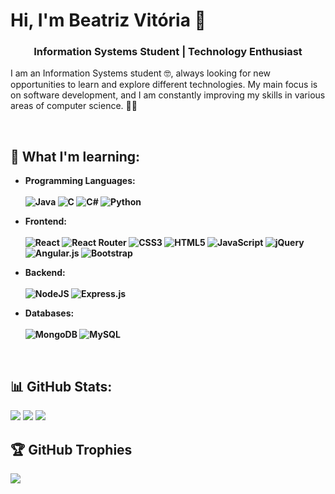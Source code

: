 # Hi, I'm Beatriz Vitória 👋  
  

### <div align="center">Information Systems Student | Technology Enthusiast</div>  
  

I am an Information Systems student 🤓, always looking for new opportunities to learn and explore different technologies. My main focus is on software development, and I am constantly improving my skills in various areas of computer science. 👩‍💻  
  

<br/>  


## 🧠 What I'm learning:
- <b>Programming Languages: <br/>  
![Java](https://img.shields.io/badge/java-%23ED8B00.svg?style=for-the-badge&logo=openjdk&logoColor=white) ![C](https://img.shields.io/badge/c-%2300599C.svg?style=for-the-badge&logo=c&logoColor=white) ![C#](https://img.shields.io/badge/c%23-%23239120.svg?style=for-the-badge&logo=csharp&logoColor=white) ![Python](https://img.shields.io/badge/python-3670A0?style=for-the-badge&logo=python&logoColor=ffdd54)

- Frontend: <br/>  
![React](https://img.shields.io/badge/react-%2320232a.svg?style=for-the-badge&logo=react&logoColor=%2361DAFB) ![React Router](https://img.shields.io/badge/React_Router-CA4245?style=for-the-badge&logo=react-router&logoColor=white) ![CSS3](https://img.shields.io/badge/css3-%231572B6.svg?style=for-the-badge&logo=css3&logoColor=white) ![HTML5](https://img.shields.io/badge/html5-%23E34F26.svg?style=for-the-badge&logo=html5&logoColor=white) ![JavaScript](https://img.shields.io/badge/javascript-%23323330.svg?style=for-the-badge&logo=javascript&logoColor=%23F7DF1E) ![jQuery](https://img.shields.io/badge/jquery-%230769AD.svg?style=for-the-badge&logo=jquery&logoColor=white) ![Angular.js](https://img.shields.io/badge/angular.js-%23E23237.svg?style=for-the-badge&logo=angularjs&logoColor=white) ![Bootstrap](https://img.shields.io/badge/bootstrap-%238511FA.svg?style=for-the-badge&logo=bootstrap&logoColor=white) 

- Backend: <br/>  
![NodeJS](https://img.shields.io/badge/node.js-6DA55F?style=for-the-badge&logo=node.js&logoColor=white) ![Express.js](https://img.shields.io/badge/express.js-%23404d59.svg?style=for-the-badge&logo=express&logoColor=%2361DAFB)

- Databases: <br/>  
![MongoDB](https://img.shields.io/badge/MongoDB-%234ea94b.svg?style=for-the-badge&logo=mongodb&logoColor=white) ![MySQL](https://img.shields.io/badge/mysql-4479A1.svg?style=for-the-badge&logo=mysql&logoColor=white)
</b>
<br/>  
 
## 📊 GitHub Stats:
![](https://github-readme-stats.vercel.app/api?username=biavitoria&theme=jolly&_border=false&include_all_commits=true&count_private=true)
![](https://github-readme-stats.vercel.app/api/top-langs/?username=biavitoria&theme=jolly&_border=false&include_commits=true&count_private=true&layout=compact)
![](https://nirzak-streak-stats.vercel.app/?user=biavitoria&theme=jolly&_border=false)<br/>

## 🏆 GitHub Trophies
![](https://github-profile-trophy.vercel.app/?username=biavitoria&theme=radical&no-frame=false&no-bg=false&margin-w=4)
